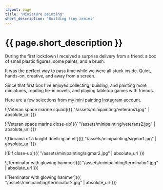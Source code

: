 ```yaml
---
layout: page
title: "Miniature painting"
short_description: "Building tiny armies"
---
```


# {{ page.short_description }}

During the first lockdown I received a surprise delivery from a friend: a box of small plastic figures, some paints, and a brush.

It was the perfect way to pass time while we were all stuck inside. Quiet, hands-on, creative, and away from a screen.

Since that first box I've enjoyed collecting, building, and painting more miniatures, reading tie-in novels, and playing tabletop games with friends.

Here are a few selections from [my mini painting Instagram account](https://www.instagram.com/archaeovist/).

![Veteran space marine squad]({{ "/assets/minipainting/veterans1.jpg" | absolute_url }})

![Veteran space marine close-up]({{ "/assets/minipainting/veterans2.jpg" | absolute_url }})

![Diorama of a knight duelling an elf]({{ "/assets/minipainting/sigmar1.jpg" | absolute_url }})

![Elf close-up]({{ "/assets/minipainting/sigmar2.jpg" | absolute_url }})

![Terminator with glowing hammer]({{ "/assets/minipainting/terminator1.jpg" | absolute_url }})

![Terminator with glowing hammer]({{ "/assets/minipainting/terminator2.jpg" | absolute_url }})